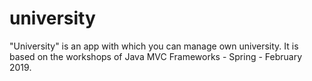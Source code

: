 # university
"University" is an app with which you can manage own university. It is based on the workshops of Java MVC Frameworks - Spring - February 2019.
